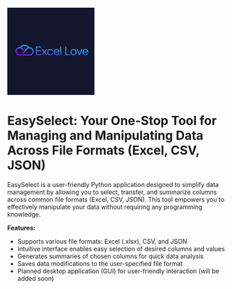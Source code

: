 ![EasySelect Logo](https://github.com/czekem/excel_love/blob/main/ec777f4a74014805b9f40ca39caedbdd.png)


# EasySelect: Your One-Stop Tool for Managing and Manipulating Data Across File Formats (Excel, CSV, JSON)

EasySelect is a user-friendly Python application designed to simplify data management by allowing you to select, transfer, and summarize columns across common file formats (Excel, CSV, JSON). This tool empowers you to effectively manipulate your data without requiring any programming knowledge.

**Features:**

* Supports various file formats: Excel (.xlsx), CSV, and JSON
* Intuitive interface enables easy selection of desired columns and values
* Generates summaries of chosen columns for quick data analysis
* Saves data modifications to the user-specified file format
* Planned desktop application (GUI) for user-friendly interaction (will be added soon)



  
